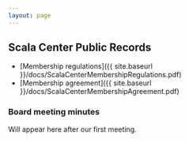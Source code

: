 ```yaml
---
layout: page
---
```


## Scala Center Public Records

- [Membership regulations]({{ site.baseurl }}/docs/ScalaCenterMembershipRegulations.pdf)
- [Membership agreement]({{ site.baseurl }}/docs/ScalaCenterMembershipAgreement.pdf)

### Board meeting minutes

Will appear here after our first meeting.